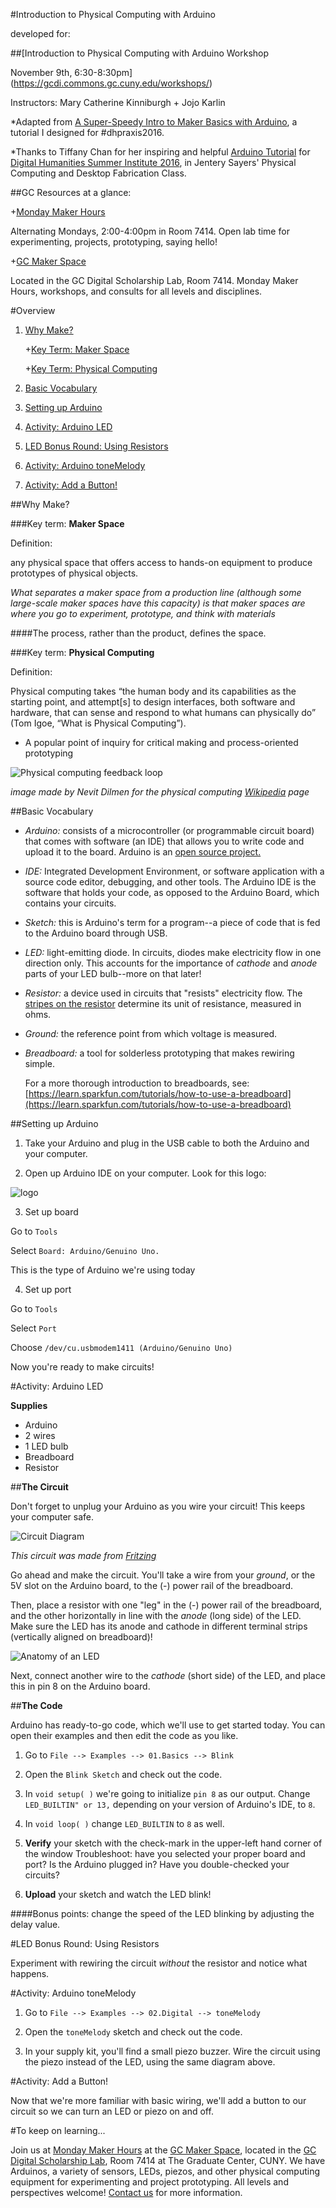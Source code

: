 #Introduction to Physical Computing with Arduino

developed for:

##[Introduction to Physical Computing with Arduino Workshop

November 9th, 6:30-8:30pm](https://gcdi.commons.gc.cuny.edu/workshops/)

Instructors: Mary Catherine Kinniburgh + Jojo Karlin

*Adapted from [A Super-Speedy Intro to Maker Basics with Arduino](https://github.com/mckinniburgh/QuickStartPhysComp), a tutorial I designed for #dhpraxis2016.

*Thanks to Tiffany Chan for her inspiring and helpful [Arduino Tutorial](https://github.com/uvicmakerlab/dhsi2016/blob/master/ArduinoNotes.md) for [Digital Humanities Summer Institute 2016](http://www.dhsi.org/index.php), in Jentery Sayers' Physical Computing and Desktop Fabrication Class. 

##GC Resources at a glance:

+[Monday Maker Hours](https://gcdi.commons.gc.cuny.edu/monday-maker-hours/)

Alternating Mondays, 2:00-4:00pm in Room 7414. Open lab time for experimenting, projects, prototyping, saying hello!

+[GC Maker Space](https://gcdi.commons.gc.cuny.edu/gc-maker-space/)

Located in the GC Digital Scholarship Lab, Room 7414. Monday Maker Hours, workshops, and consults for all levels and disciplines.

#Overview
1. [Why Make?](https://github.com/mckinniburgh/gc-phys-comp/blob/master/IntroPhysCompArduino.md#why-make)

   +[Key Term: Maker Space](https://github.com/mckinniburgh/gc-phys-comp/blob/master/IntroPhysCompArduino.md#key-term-maker-space)
   
   +[Key Term: Physical Computing](https://github.com/mckinniburgh/gc-phys-comp/blob/master/IntroPhysCompArduino.md#key-term-physical-computing)
   
2. [Basic Vocabulary](https://github.com/mckinniburgh/gc-phys-comp/blob/master/IntroPhysCompArduino.md#basic-vocabulary)

3. [Setting up Arduino](https://github.com/mckinniburgh/gc-phys-comp/blob/master/IntroPhysCompArduino.md#setting-up-arduino)

4. [Activity: Arduino LED](https://github.com/mckinniburgh/gc-phys-comp/blob/master/IntroPhysCompArduino.md#activity-arduino-led)

5. [LED Bonus Round: Using Resistors](https://github.com/mckinniburgh/gc-phys-comp/blob/master/IntroPhysCompArduino.md#led-bonus-round-using-resistors)

6. [Activity: Arduino toneMelody](https://github.com/mckinniburgh/gc-phys-comp/blob/master/IntroPhysCompArduino.md#activity-arduino-tonemelody)

7. [Activity: Add a Button!](https://github.com/mckinniburgh/gc-phys-comp/blob/master/IntroPhysCompArduino.md#activity-add-a-button)

##Why Make?

###Key term: **Maker Space**

Definition: 

any physical space that offers access to hands-on equipment to produce prototypes of physical objects.

_What separates a maker space from a production line (although some large-scale maker spaces have this capacity) is that maker spaces are where you go to *experiment, prototype, and think* with materials_ 

####The process, rather than the product, defines the space.

###Key term: **Physical Computing**

Definition:

Physical computing takes “the human body and its capabilities as the starting point, and attempt[s] to design interfaces, both software and hardware, that can sense and respond to what humans can physically do” (Tom Igoe, “What is Physical Computing”).

+ A popular point of inquiry for critical making and process-oriented prototyping

![Physical computing feedback loop](https://github.com/mckinniburgh/QuickStartPhysComp/blob/master/images/Physical_computing.svg.png)

*image made by Nevit Dilmen for the physical computing [Wikipedia](https://en.wikipedia.org/wiki/File:Physical_computing.svg) page*

##Basic Vocabulary

+ *Arduino:* consists of a microcontroller (or programmable circuit board) that comes with software (an IDE) that allows you to write code and upload it to the board. Arduino is an [open source project.](https://www.arduino.cc/en/Guide/Introduction)

+ *IDE:* Integrated Development Environment, or software application with a source code editor, debugging, and other tools. The Arduino IDE is the software that holds your code, as opposed to the Arduino Board, which contains your circuits.

+ *Sketch:* this is Arduino's term for a program--a piece of code that is fed to the Arduino board through USB.

+ *LED:* light-emitting diode. In circuits, diodes make electricity flow in one direction only. This accounts for the importance of *cathode* and *anode* parts of your LED bulb--more on that later!

+ *Resistor:* a device used in circuits that "resists" electricity flow. The [stripes on the resistor](https://learn.adafruit.com/adafruit-arduino-lesson-2-leds/resistors) determine its unit of resistance, measured in ohms. 

+ *Ground:* the reference point from which voltage is measured. 

+ *Breadboard:* a tool for solderless prototyping that makes rewiring simple. 

	For a more thorough introduction to breadboards, see: [https://learn.sparkfun.com/tutorials/how-to-use-a-breadboard](https://learn.sparkfun.com/tutorials/how-to-use-a-breadboard)
	
##Setting up Arduino

1. Take your Arduino and plug in the USB cable to both the Arduino and your computer.

2. Open up Arduino IDE on your computer. Look for this logo:

![logo](https://github.com/mckinniburgh/QuickStartPhysComp/blob/master/images/Arduino.png "Arduino Logo")

3. Set up board

Go to `Tools`

Select `Board: Arduino/Genuino Uno.`

This is the type of Arduino we're using today

4. Set up port

Go to `Tools`

Select `Port`

Choose `/dev/cu.usbmodem1411 (Arduino/Genuino Uno)`
	

Now you're ready to make circuits! 

#Activity: Arduino LED

**Supplies**

+ Arduino
+ 2 wires
+ 1 LED bulb
+ Breadboard
+ Resistor

##**The Circuit**

Don't forget to unplug your Arduino as you wire your circuit! This keeps your computer safe. 

![Circuit Diagram](https://github.com/mckinniburgh/gc-phys-comp/blob/master/Images/BasicLED_bb.png)

*This circuit was made from [Fritzing](http://fritzing.org/home/)*

Go ahead and make the circuit. You'll take a wire from your *ground*, or the 5V slot on the Arduino board, to the (-) power rail of the breadboard. 

Then, place a resistor with one "leg" in the (-) power rail of the breadboard, and the other horizontally in line with the *anode* (long side) of the LED. Make sure the LED has its anode and cathode in different terminal strips (vertically aligned on breadboard)!

![Anatomy of an LED](https://github.com/mckinniburgh/QuickStartPhysComp/blob/master/images/LED-image.jpg "http://sciencewithkids.com/science-facts/facts-about-LEDs.html")

Next, connect another wire to the *cathode* (short side) of the LED, and place this in pin 8 on the Arduino board.

##**The Code**

Arduino has ready-to-go code, which we'll use to get started today. You can open their examples and then edit the code as you like. 

1. Go to `File --> Examples --> 01.Basics --> Blink`

2. Open the `Blink Sketch` and check out the code. 

3. In `void setup( )` we're going to initialize `pin 8` as our output. Change `LED_BUILTIN" or 13,` depending on your version of Arduino's IDE, to `8`.

4. In `void loop( )` change `LED_BUILTIN` to `8` as well. 

5. **Verify** your sketch with the check-mark in the upper-left hand corner of the window
    Troubleshoot: have you selected your proper board and port? Is the Arduino plugged in? Have you double-checked your circuits?
    
6. **Upload** your sketch and watch the LED blink!

####Bonus points: change the speed of the LED blinking by adjusting the delay value.     

#LED Bonus Round: Using Resistors

Experiment with rewiring the circuit *without* the resistor and notice what happens. 

#Activity: Arduino toneMelody

1. Go to `File --> Examples --> 02.Digital --> toneMelody`

2. Open the `toneMelody` sketch and check out the code. 
 
3. In your supply kit, you'll find a small piezo buzzer. Wire the circuit using the piezo instead of the LED, using the same diagram above. 

#Activity: Add a Button!

Now that we're more familiar with basic wiring, we'll add a button to our circuit so we can turn an LED or piezo on and off. 



#To keep on learning...

Join us at [Monday Maker Hours](https://gcdi.commons.gc.cuny.edu/monday-maker-hours/) at the [GC Maker Space](https://gcdi.commons.gc.cuny.edu/gc-maker-space/), located in the [GC Digital Scholarship Lab](https://gcdsl.commons.gc.cuny.edu/), Room 7414 at The Graduate Center, CUNY. We have Arduinos, a variety of sensors, LEDs, piezos, and other physical computing equipment for experimenting and project prototyping. All levels and perspectives welcome! [Contact us](https://docs.google.com/forms/d/e/1FAIpQLSeLwRoCkz5NPPLh0vYMOQPqyA5H3fbWn5ga2-F8M-pQvrg5IA/viewform?c=0&w=1) for more information. 